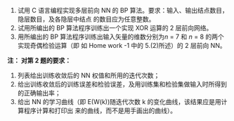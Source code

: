 ﻿1. 试用 C 语言编程实现多层前向 NN 的 BP 算法。要求：输入、输出结点数目，隐层数目，及各隐层中结点
   的数目应为任意整数。
2. 试用所编出的 BP 算法程序训练出一个实现 XOR 运算的 2 层前向网络。
3. 用所编出的 BP 算法程序训练出输入矢量的维数分别为*n* = 7 和 *n* = 8 的两个实现奇偶检验运算（即
   如 Home work -1 中的 5.(2)所述）的 2 层前向 NN。

__注： 对第 2 题的要求：__

1. 列表给出训练收敛后的 NN 权值和所用的迭代次数；
2. 给出训练收敛后的训练误差和检验误差，及用训练集和检验集做输入时所得到的正确输出率；
3. 给出 NN 的学习曲线（即 E(W(k))随迭代次数 k 的变化曲线，该结果应是用计算程序计算和打印出
   来的曲线，而不是用手画出的曲线）。